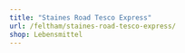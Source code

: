 ```yaml
---
title: "Staines Road Tesco Express"
url: /feltham/staines-road-tesco-express/
shop: Lebensmittel
---
```

